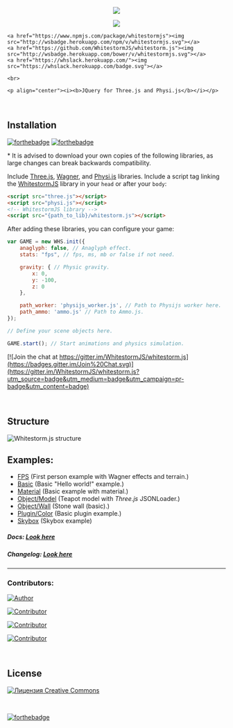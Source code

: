 

<p align="center"><img src="https://raw.githubusercontent.com/WhitestormJS/whitestorm.js/master/development/art/logo/big-inverse.png"></p>

<p align="center">
    <a href="https://travis-ci.org/WhitestormJS/whitestorm.js" align="center">
        <img src="https://travis-ci.org/WhitestormJS/whitestorm.js.svg">
    </a>
    
    <a href="https://www.npmjs.com/package/whitestormjs"><img src="http://wsbadge.herokuapp.com/npm/v/whitestormjs.svg"></a>          
    <a href="https://github.com/WhitestormJS/whitestorm.js"><img src="http://wsbadge.herokuapp.com/bower/v/whitestormjs.svg"></a>
    <a href="https://whslack.herokuapp.com/"><img src="https://whslack.herokuapp.com/badge.svg"></a>
    
    <br>
    
    <p align="center"><i><b>JQuery for Three.js and Physi.js</b></i></p>
</p>

<br>

## Installation
[![forthebadge](http://forthebadge.com/images/badges/uses-js.svg)](https://github.com/search?l=JavaScript&q=%23javasript&ref=searchresults&type=Repositories&utf8=%E2%9C%93)
[![forthebadge](http://forthebadge.com/images/badges/built-by-developers.svg)](https://github.com/WhitestormJS/whitestorm.js/graphs/contributors)

\* It is advised to download your own copies of the following libraries, as large changes can break backwards compatibility.

Include [Three.js](http://threejs.org/build/three.min.js), [Wagner](http://spite.github.io/wagner/Wagner.js), and [Physi.js](https://github.com/chandlerprall/Physijs/blob/master/physi.js) libraries.
Include a script tag linking the [WhitestormJS](https://cdn.jsdelivr.net/whitestormjs/latest/whitestorm.min.js) library in your `head` or after your `body`:

```html
<script src="three.js"></script>
<script src="physi.js"></script>
<!-- WhitestormJS library -->
<script src="{path_to_lib}/whitestorm.js"></script>
```

After adding these libraries, you can configure your game:
```javascript
var GAME = new WHS.init({
    anaglyph: false, // Anaglyph effect.
    stats: "fps", // fps, ms, mb or false if not need.

    gravity: { // Physic gravity.
        x: 0,
        y: -100,
        z: 0
    },

    path_worker: 'physijs_worker.js', // Path to Physijs worker here.
    path_ammo: 'ammo.js' // Path to Ammo.js.
});

// Define your scene objects here.

GAME.start(); // Start animations and physics simulation.
```

[![Join the chat at https://gitter.im/WhitestormJS/whitestorm.js](https://badges.gitter.im/Join%20Chat.svg)](https://gitter.im/WhitestormJS/whitestorm.js?utm_source=badge&utm_medium=badge&utm_campaign=pr-badge&utm_content=badge)

<br>

## Structure
![Whitestorm.js structure](https://raw.githubusercontent.com/WhitestormJS/whitestorm.js/master/development/art/coggle/WhitestormJS.png)

## Examples:
 * [FPS](http://192.241.128.187/current/examples/fps.html)  (First person example with Wagner effects and terrain.)
 * [Basic](http://192.241.128.187/current/examples/basic.html)  (Basic "Hello world!" example.)
 * [Material](http://192.241.128.187/current/examples/basic_material.html)  (Basic example with material.)
 * [Object/Model](http://192.241.128.187/current/examples/basic_model.html)  (Teapot model with *Three.js* JSONLoader.)
 * [Object/Wall](http://192.241.128.187/current/examples/stone_wall.html)  (Stone wall (basic).)
 * [Plugin/Color](http://192.241.128.187/current/examples/plugin_example.html)  (Basic plugin example.)
 * [Skybox](http://192.241.128.187/current/examples/skybox.html) (Skybox example)

##### Docs: [Look here](http://whitestormjs.xyz/init/)
##### Changelog: [Look here](https://github.com/WhitestormJS/whitestorm.js/blob/master/CHANGELOG.md)

----

### Contributors:
[![Author](http://wsbadge.herokuapp.com/badge/Author-Alexander%20Buzin-red.svg)](https://github.com/sasha240100)

[![Contributor](http://wsbadge.herokuapp.com/badge/Contributor-jackdalton-blue.svg)](https://github.com/jackdalton)

[![Contributor](http://wsbadge.herokuapp.com/badge/Contributor-Noctisdark-blue.svg)](https://github.com/noctisdark)

[![Contributor](http://wsbadge.herokuapp.com/badge/Contributor-bdirl-blue.svg)](https://github.com/bdirl)

<br>

## License
<a rel="license" href="http://creativecommons.org/licenses/by-nc-nd/4.0/"><img alt="Лицензия Creative Commons" style="border-width:0" src="https://i.creativecommons.org/l/by-nc-nd/4.0/88x31.png" /></a><br />

<br>

[![forthebadge](http://forthebadge.com/images/badges/built-with-love.svg)](https://alexbuzin.me/)
